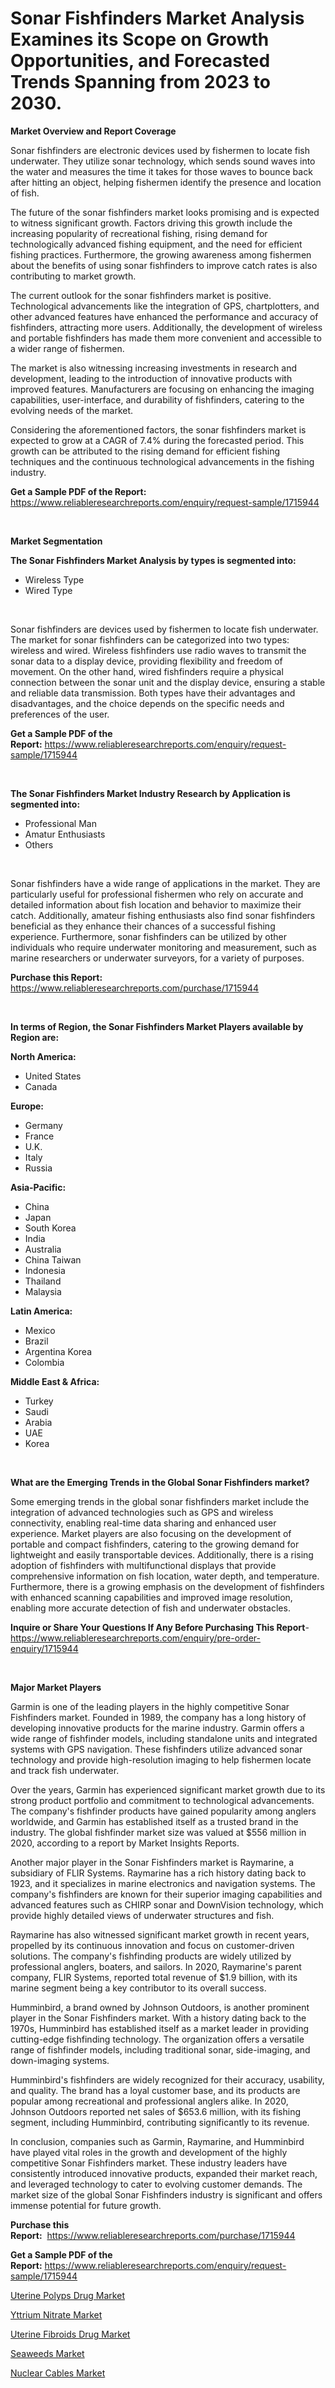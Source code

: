 <p><h1>Sonar Fishfinders Market Analysis Examines its Scope on Growth Opportunities, and Forecasted Trends Spanning from 2023 to 2030.</h1></p><p><strong>Market Overview and Report Coverage</strong></p>
<p><p>Sonar fishfinders are electronic devices used by fishermen to locate fish underwater. They utilize sonar technology, which sends sound waves into the water and measures the time it takes for those waves to bounce back after hitting an object, helping fishermen identify the presence and location of fish.</p><p>The future of the sonar fishfinders market looks promising and is expected to witness significant growth. Factors driving this growth include the increasing popularity of recreational fishing, rising demand for technologically advanced fishing equipment, and the need for efficient fishing practices. Furthermore, the growing awareness among fishermen about the benefits of using sonar fishfinders to improve catch rates is also contributing to market growth.</p><p>The current outlook for the sonar fishfinders market is positive. Technological advancements like the integration of GPS, chartplotters, and other advanced features have enhanced the performance and accuracy of fishfinders, attracting more users. Additionally, the development of wireless and portable fishfinders has made them more convenient and accessible to a wider range of fishermen.</p><p>The market is also witnessing increasing investments in research and development, leading to the introduction of innovative products with improved features. Manufacturers are focusing on enhancing the imaging capabilities, user-interface, and durability of fishfinders, catering to the evolving needs of the market.</p><p>Considering the aforementioned factors, the sonar fishfinders market is expected to grow at a CAGR of 7.4% during the forecasted period. This growth can be attributed to the rising demand for efficient fishing techniques and the continuous technological advancements in the fishing industry.</p></p>
<p><strong>Get a Sample PDF of the Report:</strong> <a href="https://www.reliableresearchreports.com/enquiry/request-sample/1715944">https://www.reliableresearchreports.com/enquiry/request-sample/1715944</a></p>
<p>&nbsp;</p>
<p><strong>Market Segmentation</strong></p>
<p><strong>The Sonar Fishfinders Market Analysis by types is segmented into:</strong></p>
<p><ul><li>Wireless Type</li><li>Wired Type</li></ul></p>
<p>&nbsp;</p>
<p><p>Sonar fishfinders are devices used by fishermen to locate fish underwater. The market for sonar fishfinders can be categorized into two types: wireless and wired. Wireless fishfinders use radio waves to transmit the sonar data to a display device, providing flexibility and freedom of movement. On the other hand, wired fishfinders require a physical connection between the sonar unit and the display device, ensuring a stable and reliable data transmission. Both types have their advantages and disadvantages, and the choice depends on the specific needs and preferences of the user.</p></p>
<p><strong>Get a Sample PDF of the Report:</strong>&nbsp;<a href="https://www.reliableresearchreports.com/enquiry/request-sample/1715944">https://www.reliableresearchreports.com/enquiry/request-sample/1715944</a></p>
<p>&nbsp;</p>
<p><strong>The Sonar Fishfinders Market Industry Research by Application is segmented into:</strong></p>
<p><ul><li>Professional Man</li><li>Amatur Enthusiasts</li><li>Others</li></ul></p>
<p>&nbsp;</p>
<p><p>Sonar fishfinders have a wide range of applications in the market. They are particularly useful for professional fishermen who rely on accurate and detailed information about fish location and behavior to maximize their catch. Additionally, amateur fishing enthusiasts also find sonar fishfinders beneficial as they enhance their chances of a successful fishing experience. Furthermore, sonar fishfinders can be utilized by other individuals who require underwater monitoring and measurement, such as marine researchers or underwater surveyors, for a variety of purposes.</p></p>
<p><strong>Purchase this Report:</strong>&nbsp; <a href="https://www.reliableresearchreports.com/purchase/1715944">https://www.reliableresearchreports.com/purchase/1715944</a></p>
<p>&nbsp;</p>
<p><strong>In terms of Region, the Sonar Fishfinders Market Players available by Region are:</strong></p>
<p>
    <p> <strong> North America: </strong>
        <ul>
            <li>United States</li>
            <li>Canada</li>
        </ul>
        </p> 
    <p> <strong> Europe: </strong>
        <ul>
            <li>Germany</li>
            <li>France</li>
            <li>U.K.</li>
            <li>Italy</li>
            <li>Russia</li>
        </ul>
        </p> 
    <p> <strong> Asia-Pacific: </strong>
        <ul>
            <li>China</li>
            <li>Japan</li>
            <li>South Korea</li>
            <li>India</li>
            <li>Australia</li>
            <li>China Taiwan</li>
            <li>Indonesia</li>
            <li>Thailand</li>
            <li>Malaysia</li>
        </ul>
        </p> 
    <p> <strong> Latin America: </strong>
        <ul>
            <li>Mexico</li>
            <li>Brazil</li>
            <li>Argentina Korea</li>
            <li>Colombia</li>
        </ul>
        </p> 
    <p> <strong> Middle East & Africa: </strong>
        <ul>
            <li>Turkey</li>
            <li>Saudi</li>
            <li>Arabia</li>
            <li>UAE</li>
            <li>Korea</li>
        </ul>
    </p>
    </p>
<p>&nbsp;</p>
<p><strong>What are the Emerging Trends in the Global Sonar Fishfinders market?</strong></p>
<p><p>Some emerging trends in the global sonar fishfinders market include the integration of advanced technologies such as GPS and wireless connectivity, enabling real-time data sharing and enhanced user experience. Market players are also focusing on the development of portable and compact fishfinders, catering to the growing demand for lightweight and easily transportable devices. Additionally, there is a rising adoption of fishfinders with multifunctional displays that provide comprehensive information on fish location, water depth, and temperature. Furthermore, there is a growing emphasis on the development of fishfinders with enhanced scanning capabilities and improved image resolution, enabling more accurate detection of fish and underwater obstacles.</p></p>
<p><strong>Inquire or Share Your Questions If Any Before Purchasing This Report</strong>- <a href="https://www.reliableresearchreports.com/enquiry/pre-order-enquiry/1715944">https://www.reliableresearchreports.com/enquiry/pre-order-enquiry/1715944</a></p>
<p>&nbsp;</p>
<p><strong>Major Market Players</strong></p>
<p><p>Garmin is one of the leading players in the highly competitive Sonar Fishfinders market. Founded in 1989, the company has a long history of developing innovative products for the marine industry. Garmin offers a wide range of fishfinder models, including standalone units and integrated systems with GPS navigation. These fishfinders utilize advanced sonar technology and provide high-resolution imaging to help fishermen locate and track fish underwater.</p><p>Over the years, Garmin has experienced significant market growth due to its strong product portfolio and commitment to technological advancements. The company's fishfinder products have gained popularity among anglers worldwide, and Garmin has established itself as a trusted brand in the industry. The global fishfinder market size was valued at $556 million in 2020, according to a report by Market Insights Reports.</p><p>Another major player in the Sonar Fishfinders market is Raymarine, a subsidiary of FLIR Systems. Raymarine has a rich history dating back to 1923, and it specializes in marine electronics and navigation systems. The company's fishfinders are known for their superior imaging capabilities and advanced features such as CHIRP sonar and DownVision technology, which provide highly detailed views of underwater structures and fish.</p><p>Raymarine has also witnessed significant market growth in recent years, propelled by its continuous innovation and focus on customer-driven solutions. The company's fishfinding products are widely utilized by professional anglers, boaters, and sailors. In 2020, Raymarine's parent company, FLIR Systems, reported total revenue of $1.9 billion, with its marine segment being a key contributor to its overall success.</p><p>Humminbird, a brand owned by Johnson Outdoors, is another prominent player in the Sonar Fishfinders market. With a history dating back to the 1970s, Humminbird has established itself as a market leader in providing cutting-edge fishfinding technology. The organization offers a versatile range of fishfinder models, including traditional sonar, side-imaging, and down-imaging systems.</p><p>Humminbird's fishfinders are widely recognized for their accuracy, usability, and quality. The brand has a loyal customer base, and its products are popular among recreational and professional anglers alike. In 2020, Johnson Outdoors reported net sales of $653.6 million, with its fishing segment, including Humminbird, contributing significantly to its revenue.</p><p>In conclusion, companies such as Garmin, Raymarine, and Humminbird have played vital roles in the growth and development of the highly competitive Sonar Fishfinders market. These industry leaders have consistently introduced innovative products, expanded their market reach, and leveraged technology to cater to evolving customer demands. The market size of the global Sonar Fishfinders industry is significant and offers immense potential for future growth.</p></p>
<p><strong>Purchase this Report:</strong>&nbsp;&nbsp;<a href="https://www.reliableresearchreports.com/purchase/1715944">https://www.reliableresearchreports.com/purchase/1715944</a></p>
<p></p>
<p><strong>Get a Sample PDF of the Report:</strong>&nbsp;<a href="https://www.reliableresearchreports.com/enquiry/request-sample/1715944">https://www.reliableresearchreports.com/enquiry/request-sample/1715944</a></p>
<p><p><a href="https://medium.com/@debradaniels04/uterine-polyps-drug-market-research-report-its-history-and-forecast-2023-to-2030-69f25d6fd084">Uterine Polyps Drug Market</a></p><p><a href="https://www.linkedin.com/pulse/yttrium-nitrate-market-research-report-provides-thorough-scblc/">Yttrium Nitrate Market</a></p><p><a href="https://medium.com/@crystalellis1905/uterine-fibroids-drug-market-size-and-market-trends-complete-industry-overview-2023-to-2030-5fe9a885d212">Uterine Fibroids Drug Market</a></p><p><a href="https://www.linkedin.com/pulse/seaweeds-market-research-report-unlocks-analysis-financial-jjlqc/">Seaweeds Market</a></p><p><a href="https://www.linkedin.com/pulse/nuclear-cables-market-research-report-provides-thorough-abtrc/">Nuclear Cables Market</a></p></p>